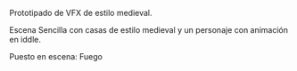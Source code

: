 Prototipado de VFX de estilo medieval.

Escena Sencilla con casas de estilo medieval y un personaje con animación en iddle.

Puesto en escena: Fuego
